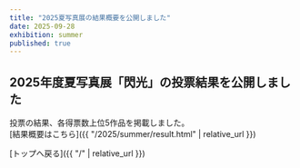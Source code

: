 ```yaml
---
title: "2025夏写真展の結果概要を公開しました"
date: 2025-09-28
exhibition: summer
published: true
---
```


## 2025年度夏写真展「閃光」の投票結果を公開しました

投票の結果、各得票数上位5作品を掲載しました。  
[結果概要はこちら]({{ "/2025/summer/result.html" | relative_url }})

[トップへ戻る]({{ "/" | relative_url }})
